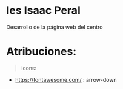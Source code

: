 # Ies Isaac Peral
 Desarrollo de la página web del centro

 # Atribuciones:
 > icons:
   - https://fontawesome.com/ : arrow-down 
